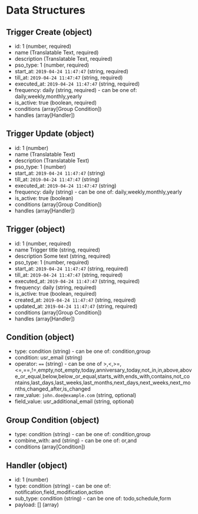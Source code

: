 # Data Structures

## Trigger Create (object)
+ id: 1 (number, required)
+ name (Translatable Text, required)
+ description (Translatable Text, required)
+ pso_type: 1 (number, required)
+ start_at: `2019-04-24 11:47:47` (string, required)
+ till_at: `2019-04-24 11:47:47` (string, required)
+ executed_at: `2019-04-24 11:47:47` (string, required)
+ frequency: daily (string, required) - can be one of: daily,weekly,monthly,yearly
+ is_active: true (boolean, required)
+ conditions (array[Group Condition])
+ handles (array[Handler])

## Trigger Update (object)
+ id: 1 (number)
+ name (Translatable Text)
+ description (Translatable Text)
+ pso_type: 1 (number)
+ start_at: `2019-04-24 11:47:47` (string)
+ till_at: `2019-04-24 11:47:47` (string)
+ executed_at: `2019-04-24 11:47:47` (string)
+ frequency: daily (string) - can be one of: daily,weekly,monthly,yearly 
+ is_active: true (boolean)
+ conditions (array[Group Condition])
+ handles (array[Handler])

## Trigger (object)
+ id: 1 (number, required)
+ name Trigger title (string, required)
+ description Some text (string, required)
+ pso_type: 1 (number, required)
+ start_at: `2019-04-24 11:47:47` (string, required)
+ till_at: `2019-04-24 11:47:47` (string, required)
+ executed_at: `2019-04-24 11:47:47` (string, required)
+ frequency: daily (string, required)
+ is_active: true (boolean, required)
+ created_at: `2019-04-24 11:47:47` (string, required)
+ updated_at: `2019-04-24 11:47:47` (string, required)
+ conditions (array[Group Condition])
+ handles (array[Handler])

## Condition (object)
+ type: condition (string) - can be one of: condition,group 
+ condition: usr_email (string)
+ operator: `==` (string) - can be one of >,<,>=,<=,==,!=,empty,not_empty,today,anniversary_today,not_in,in,above,above_or_equal,below,below_or_equal,starts_with,ends_with,contains,not_contains,last_days,last_weeks,last_months,next_days,next_weeks,next_months,changed_after,is_changed
+ raw_value: `john.doe@example.com` (string, optional)
+ field_value: usr_additional_email (string, optional)

## Group Condition (object)
+ type: condition (string) - can be one of: condition,group 
+ combine_with: and (string) - can be one of: or,and
+ conditions (array[Condition])

## Handler (object)
+ id: 1 (number)
+ type: condition (string) - can be one of: notification,field_modification,action
+ sub_type: condition (string) - can be one of: todo,schedule,form 
+ payload: [] (array)